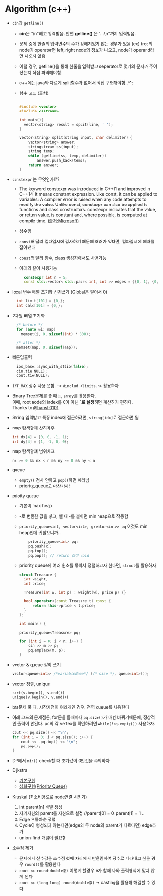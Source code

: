 # Algorithm (c++)

- `cin`과 `getline()`
  - **cin**은 "\n"빼고 입력받음. 반면 **getline()** 은 "...\n"까지 입력받음.
  - 문제 중에 한줄의 입력변수의 수가 정해져있지 않는 경우가 있음
    (ex) tree의 node가 operator면 left, right node의 정보가 나오고, node가 operand라면 나오지 않음
  - 이럴 경우, getline()을 통해 한줄을 입력받고 seperator로 몇개의 문자가 주어졌는지 직접 파약해야함
  - c++에는 java와 다르게 split함수가 없어서 직접 구현해야함..^^;
  - 함수 코드 [(출처)](https://ssungkang.tistory.com/entry/C-string-%EB%AC%B8%EC%9E%90%EC%97%B4-%EB%82%98%EB%88%84%EB%8A%94-split)
    
    ```c++

    #include <vector>
    #include <sstream>

    int main(){
      vector<string> result = split(line, ' ');
    }

    vector<string> split(string input, char delimiter) {
        vector<string> answer;
        stringstream ss(input);
        string temp;
        while (getline(ss, temp, delimiter)) 
            answer.push_back(temp);
        return answer;
    }

    ```
  
- `constexpr` 는 무엇인가!??
  - The keyword constexpr was introduced in C++11 and improved in C++14. It means constant expression. Like const, it can be applied to variables: A compiler error is raised when any code attempts to modify the value. Unlike const, constexpr can also be applied to functions and class constructors. constexpr indicates that the value, or return value, is constant and, where possible, is computed at compile time. [(출처:Microsoft)](https://learn.microsoft.com/en-us/cpp/cpp/constexpr-cpp?view=msvc-170)
  - 상수임
  - `const`와 달리 컴파일시에 검사하기 때문에 에러가 있다면, 컴파일시에 에러를 잡아낸다
  - `const`와 달리 함수, class 생성자에서도 사용가능
  - 아래와 같이 사용가능
  
    ```c++
      constexpr int n = 5;
      const std::vector< std::pair< int, int >> edges = {{0, 1}, {0, 2}, {0, 3}, {1, 2}, {1, 4}, {3, 2}, {4, 3}};
    ``` 
    
- local 변수 배열 초기화 신경쓰기 (Global은 알아서 0)
  ```c++
    int limit[101] = {0,};
    int calc[101] = {0,};
  ```
  
- 2차원 배열 초기화
  ```c++
    /* before */
    for (auto &i: map)
      memset(i, 0, sizeof(int) * 300);
      
    /* after */
    memset(map, 0, sizeof(map));
  ```


- 빠른입출력
  ```c++
    ios_base::sync_with_stdio(false);
    cin.tie(NULL);
    cout.tie(NULL);
  ```

- `INT_MAX` 상수 사용 못함. -> `#includ <limits.h>` 활용하자

- Binary Tree문제를 풀 때는, array를 활용한다. <br/>
이때, root node의 index를 0이 아닌 **1로 설정**하면 계산하기 편하다. <br/>
Thanks to [@hansh0101](https://github.com/hansh0101)

- String 입력받고 특정 index에 접근하려면, `string[idx]`로 접근하면 됨

- map 탐색할때 상하좌우

  ```c++
  int dx[4] = {0, 0, -1, 1};
  int dy[4] = {1, -1, 0, 0};
  ```
  
- map 탐색할떄 범위체크

  ```c++
  nx >= 0 && nx < n && ny >= 0 && ny < n
  ```
  
- queue
  - `empty()` 검사 안하고 `pop()`하면 에러남
  - priority_queue도 마찬가지!



- prioity queue 
  - 기본이 max heap
  - -로 변환한 값을 넣고, 뺄 때 -를 붙이면 min heap으로 작동함
  - `priority_queue<int, vector<int>, greator<int>> pq` 이것도 min heap인데 귀찮으니까..
  
    ``` c++
        priority_queue<int> pq;
        pq.push(x);
        pq.top();
        pq.pop(); // return 값이 void
    ```
  
  - priority queue에 여러 원소를 묶어서 정렬하고자 한다면, `struct`를 활용하자

    ```c++
    struct Treasure {
      int weight;
      int price;

      Treasure(int w, int p) : weight(w), price(p) {}

      bool operator<(const Treasure t) const {
          return this->price < t.price;
      }
    };
    
    int main() {

    priority_queue<Treasure> pq;

    for (int i = 0; i < n; i++) {
        cin >> m >> p;
        pq.emplace(m, p);
    }

    ```

- vector & queue 같이 쓰기

  ```c++
  vector<queue<int>> /*variableName*/ (/* size */, queue<int>());
  ```

- vector 정렬, unique

  ```
  sort(v.begin(), v.end())
  unique(v.begin(), v.end())
  ```


- bfs문제 풀 때, 시작지점이 여러개인 경우, 전역 queue를 사용한다


- 아래 코드의 문제점은, for문을 돌때마다 `pq.size()`가 매번 바뀌기때문에, 정상적인 출력이 안된다.
  pq의 각 vertex를 확인하려면 `while(!pq.empty())` 사용하자.
  ```c++
  cout << pq.size() << "\n";
  for (int i = 0; i < pq.size(); i++) {
      cout << -pq.top() << "\n";
      pq.pop();
  }
  ```


- DP에서 `min()` check할 때 초기값이 0인것을 주의하자


- Dijkstra
  - [기본구현](https://github.com/ndb796/python-for-coding-test/blob/master/9/1.cpp)
  - [심화구현(Priority Queue)](https://github.com/ndb796/python-for-coding-test/blob/master/9/2.cpp#L25)
  
- Kruskal (최소비용으로 node연결 시키기)
  1. int parent[n] 배열 생성
  2. 자기자신의 parent를 자신으로 설정  //parent[0] = 0, parent[1] = 1 ..
  3. Edge 오름차순 정렬
  4. Cycle이 형성되지 않는다면(edge의 두 node의 parent가 다르다면) edge추가
  - union-find 개념이 필요함
  
- 소수점 제거
  - 문제에서 실수값을 소수점 첫째 자리에서 반올림하여 정수로 나타내고 싶을 경우 `round()`를 활용한다
  - `cout << round(double값)` 이렇게 할경우 e가 함께 나와 출력형식에 맞지 않게 된다
  - `cout << (long long) round(double값)` -> casting을 활용해 해결할 수 있다
